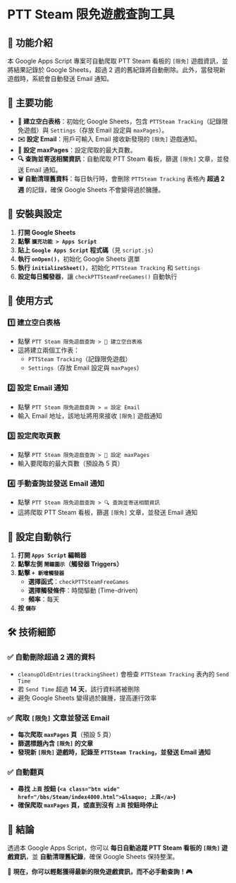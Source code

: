 # PTT Steam 限免遊戲查詢工具

## 📌 功能介紹
本 Google Apps Script 專案可自動爬取 PTT Steam 看板的 `[限免]` 遊戲資訊，並將結果記錄於 Google Sheets，超過 2 週的舊紀錄將自動刪除。此外，當發現新遊戲時，系統會自動發送 Email 通知。

## 🚀 主要功能
- **📄 建立空白表格**：初始化 Google Sheets，包含 `PTTSteam Tracking`（記錄限免遊戲）與 `Settings`（存放 Email 設定與 `maxPages`）。
- **✉️ 設定 Email**：用戶可輸入 Email 接收新發現的 `[限免]` 遊戲通知。
- **🔄 設定 maxPages**：設定爬取的最大頁數。
- **🔍 查詢並寄送相關資訊**：自動爬取 PTT Steam 看板，篩選 `[限免]` 文章，並發送 Email 通知。
- **🗑️ 自動清理舊資料**：每日執行時，會刪除 `PTTSteam Tracking` 表格內 **超過 2 週** 的記錄，確保 Google Sheets 不會變得過於臃腫。

## 📂 安裝與設定
1. **打開 Google Sheets**
2. **點擊 `擴充功能 > Apps Script`**
3. **貼上 `Google Apps Script` 程式碼**（見 `script.js`）
4. **執行 `onOpen()`**，初始化 Google Sheets 選單
5. **執行 `initializeSheet()`**，初始化 `PTTSteam Tracking` 和 `Settings`
6. **設定每日觸發器**，讓 `checkPTTSteamFreeGames()` 自動執行

## 📌 使用方式
### 1️⃣ **建立空白表格**
- 點擊 `PTT Steam 限免遊戲查詢 > 📄 建立空白表格`
- 這將建立兩個工作表：
  - `PTTSteam Tracking`（記錄限免遊戲）
  - `Settings`（存放 Email 設定與 `maxPages`）

### 2️⃣ **設定 Email 通知**
- 點擊 `PTT Steam 限免遊戲查詢 > ✉️ 設定 Email`
- 輸入 Email 地址，該地址將用來接收 `[限免]` 遊戲通知

### 3️⃣ **設定爬取頁數**
- 點擊 `PTT Steam 限免遊戲查詢 > 🔄 設定 maxPages`
- 輸入要爬取的最大頁數（預設為 5 頁）

### 4️⃣ **手動查詢並發送 Email 通知**
- 點擊 `PTT Steam 限免遊戲查詢 > 🔍 查詢並寄送相關資訊`
- 這將爬取 PTT Steam 看板，篩選 `[限免]` 文章，並發送 Email 通知

## 🔄 **設定自動執行**
1. **打開 `Apps Script` 編輯器**
2. **點擊左側 `鬧鐘圖示`（觸發器 Triggers）**
3. **點擊 `+ 新增觸發器`**
   - **選擇函式**：`checkPTTSteamFreeGames`
   - **選擇觸發條件**：時間驅動 (Time-driven)
   - **頻率**：每天
4. **按 `儲存`**

## 🛠 **技術細節**
### ✅ **自動刪除超過 2 週的資料**
- `cleanupOldEntries(trackingSheet)` 會檢查 `PTTSteam Tracking` 表內的 `Send Time`
- 若 `Send Time` 超過 **14 天**，該行資料將被刪除
- 避免 Google Sheets 變得過於臃腫，提高運行效率

### ✅ **爬取 `[限免]` 文章並發送 Email**
- **每次爬取 `maxPages` 頁**（預設 5 頁）
- **篩選標題內含 `[限免]` 的文章**
- **發現新 `[限免]` 遊戲時，記錄至 `PTTSteam Tracking`，並發送 Email 通知**

### ✅ **自動翻頁**
- **尋找 `上頁` 按鈕 (`<a class="btn wide" href="/bbs/Steam/index4000.html">&lsaquo; 上頁</a>`)**
- **確保爬取 `maxPages` 頁，或直到沒有 `上頁` 按鈕時停止**

## 🚀 **結論**
透過本 Google Apps Script，你可以 **每日自動追蹤 PTT Steam 看板的 `[限免]` 遊戲資訊**，並 **自動清理舊紀錄**，確保 Google Sheets 保持整潔。

📩 **現在，你可以輕鬆獲得最新的限免遊戲資訊，而不必手動查詢！🎮**
